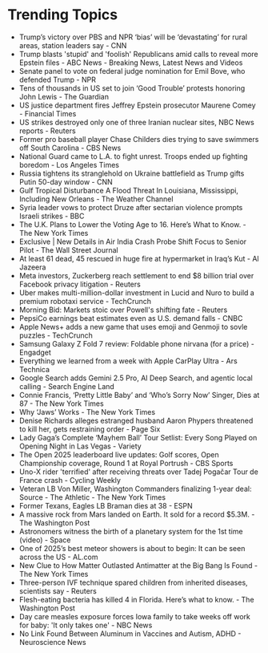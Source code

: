 # Trending Topics

- Trump’s victory over PBS and NPR ‘bias’ will be ‘devastating’ for rural areas, station leaders say - CNN
- Trump blasts 'stupid' and 'foolish' Republicans amid calls to reveal more Epstein files - ABC News - Breaking News, Latest News and Videos
- Senate panel to vote on federal judge nomination for Emil Bove, who defended Trump - NPR
- Tens of thousands in US set to join ‘Good Trouble’ protests honoring John Lewis - The Guardian
- US justice department fires Jeffrey Epstein prosecutor Maurene Comey - Financial Times
- US strikes destroyed only one of three Iranian nuclear sites, NBC News reports - Reuters
- Former pro baseball player Chase Childers dies trying to save swimmers off South Carolina - CBS News
- National Guard came to L.A. to fight unrest. Troops ended up fighting boredom - Los Angeles Times
- Russia tightens its stranglehold on Ukraine battlefield as Trump gifts Putin 50-day window - CNN
- Gulf Tropical Disturbance A Flood Threat In Louisiana, Mississippi, Including New Orleans - The Weather Channel
- Syria leader vows to protect Druze after sectarian violence prompts Israeli strikes - BBC
- The U.K. Plans to Lower the Voting Age to 16. Here’s What to Know. - The New York Times
- Exclusive | New Details in Air India Crash Probe Shift Focus to Senior Pilot - The Wall Street Journal
- At least 61 dead, 45 rescued in huge fire at hypermarket in Iraq’s Kut - Al Jazeera
- Meta investors, Zuckerberg reach settlement to end $8 billion trial over Facebook privacy litigation - Reuters
- Uber makes multi-million-dollar investment in Lucid and Nuro to build a premium robotaxi service - TechCrunch
- Morning Bid: Markets stoic over Powell's shifting fate - Reuters
- PepsiCo earnings beat estimates even as U.S. demand falls - CNBC
- Apple News+ adds a new game that uses emoji and Genmoji to sovle puzzles - TechCrunch
- Samsung Galaxy Z Fold 7 review: Foldable phone nirvana (for a price) - Engadget
- Everything we learned from a week with Apple CarPlay Ultra - Ars Technica
- Google Search adds Gemini 2.5 Pro, AI Deep Search, and agentic local calling - Search Engine Land
- Connie Francis, ‘Pretty Little Baby’ and ‘Who’s Sorry Now’ Singer, Dies at 87 - The New York Times
- Why ‘Jaws’ Works - The New York Times
- Denise Richards alleges estranged husband Aaron Phypers threatened to kill her, gets restraining order - Page Six
- Lady Gaga’s Complete ‘Mayhem Ball’ Tour Setlist: Every Song Played on Opening Night in Las Vegas - Variety
- The Open 2025 leaderboard live updates: Golf scores, Open Championship coverage, Round 1 at Royal Portrush - CBS Sports
- Uno-X rider 'terrified' after receiving threats over Tadej Pogačar Tour de France crash - Cycling Weekly
- Veteran LB Von Miller, Washington Commanders finalizing 1-year deal: Source - The Athletic - The New York Times
- Former Texans, Eagles LB Braman dies at 38 - ESPN
- A massive rock from Mars landed on Earth. It sold for a record $5.3M. - The Washington Post
- Astronomers witness the birth of a planetary system for the 1st time (video) - Space
- One of 2025’s best meteor showers is about to begin: It can be seen across the US - AL.com
- New Clue to How Matter Outlasted Antimatter at the Big Bang Is Found - The New York Times
- Three-person IVF technique spared children from inherited diseases, scientists say - Reuters
- Flesh-eating bacteria has killed 4 in Florida. Here’s what to know. - The Washington Post
- Day care measles exposure forces Iowa family to take weeks off work for baby: 'It only takes one' - NBC News
- No Link Found Between Aluminum in Vaccines and Autism, ADHD - Neuroscience News